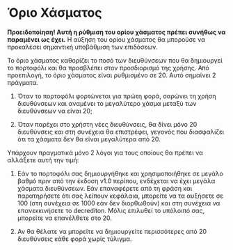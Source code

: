 # Όριο Χάσματος

**Προειδοποίηση! Αυτή η ρύθμιση του ορίου χάσματος πρέπει συνήθως να παραμένει ως έχει.**  Η αύξηση του ορίου χάσματος θα μπορούσε να προκαλέσει σημαντική υποβάθμιση των επιδόσεων.

Το όριο χάσματος καθορίζει το ποσό των διευθύνσεων που θα δημιουργεί το πορτοφόλι και θα προσβλέπει στον προσδιορισμό της χρήσης. Από προεπιλογή, το όριο χάσματος είναι ρυθμισμένο σε 20. Αυτό σημαίνει 2 πράγματα.

  1. Όταν το πορτοφόλι φορτώνεται για πρώτη φορά, σαρώνει τη χρήση διευθύνσεων και αναμένει το μεγαλύτερο χάσμα μεταξύ των διευθύνσεων να είναι 20;

  2. Όταν παρέχει στο χρήστη νέες διευθύνσεις, θα δίνει μόνο 20 διευθύνσεις και στη συνέχεια θα επιστρέφει, γεγονός που διασφαλίζει ότι τα χάσματα δεν θα είναι μεγαλύτερα από 20.

Υπάρχουν πραγματικά μόνο 2 λόγοι για τους οποίους θα πρέπει να αλλάξετε αυτή την τιμή:

  1. Εάν το πορτοφόλι σας δημιουργήθηκε και χρησιμοποιήθηκε σε μεγάλο βαθμό πριν από την έκδοση v1.0 περίπου, ενδέχεται να έχει μεγάλα χάσματα διευθύνσεων. Εάν επαναφέρετε από τη φράση και παρατηρήσετε ότι σας λείπουν κεφάλαια, μπορείτε να τα αυξήσετε σε 100 (στη συνέχεια σε 1000 εάν δεν διορθωθούν) και στη συνέχεια να επανεκκινήσετε το decrediton. Μόλις επιλυθεί το υπόλοιπό σας, μπορείτε να επανέλθετε στο 20.

  2. Αν θα θέλατε να μπορείτε να δημιουργείτε περισσότερες από 20 διευθύνσεις κάθε φορά χωρίς τύλιγμα.
